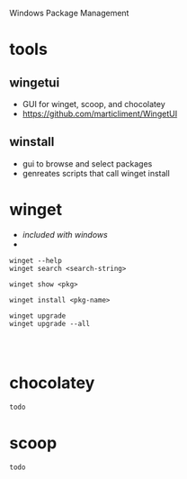 Windows Package Management

# tools

## wingetui

- GUI for winget, scoop, and chocolatey
- https://github.com/marticliment/WingetUI



## winstall

- gui to browse and select packages
- genreates scripts that call winget install

# winget

- *included with windows*
- 

```
winget --help
winget search <search-string>

winget show <pkg>

winget install <pkg-name>

winget upgrade
winget upgrade --all




```

# chocolatey 

```bash
todo
```

# scoop

```bash
todo
```



